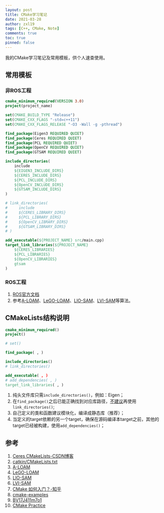 ```yaml
---
layout: post
title: CMake学习笔记
date: 2021-03-28
author: zxl19
tags: [C++, CMake, Note]
comments: true
toc: true
pinned: false
---
```


我的CMake学习笔记及常用模板，供个人速查使用。

<!-- more -->

## 常用模板

### 非ROS工程

```cmake
cmake_minimum_required(VERSION 3.0)
project(project_name)

set(CMAKE_BUILD_TYPE "Release")
set(CMAKE_CXX_FLAGS "-std=c++11")
set(CMAKE_CXX_FLAGS_RELEASE "-O3 -Wall -g -pthread")

find_package(Eigen3 REQUIRED QUIET)
find_package(Ceres REQUIRED QUIET)
find_package(PCL REQUIRED QUIET)
find_package(OpenCV REQUIRED QUIET)
find_package(GTSAM REQUIRED QUIET)

include_directories(
    include
    ${EIGEN3_INCLUDE_DIRS}
    ${CERES_INCLUDE_DIRS}
    ${PCL_INCLUDE_DIRS}
    ${OpenCV_INCLUDE_DIRS}
    ${GTSAM_INCLUDE_DIRS}
)

# link_directories(
#     include
#     ${CERES_LIBRARY_DIRS}
#     ${PCL_LIBRARY_DIRS}
#     ${OpenCV_LIBRARY_DIRS}
#     ${GTSAM_LIBRARY_DIRS}
# )

add_executable(${PROJECT_NAME} src/main.cpp)
target_link_libraries(${PROJECT_NAME}
    ${CERES_LIBRARIES}
    ${PCL_LIBRARIES}
    ${OpenCV_LIBRARIES}
    gtsam
)
```

### ROS工程

1. [ROS官方文档](http://wiki.ros.org/catkin/CMakeLists.txt)
2. 参考[A-LOAM](https://github.com/HKUST-Aerial-Robotics/A-LOAM)、[LeGO-LOAM](https://github.com/RobustFieldAutonomyLab/LeGO-LOAM)、[LIO-SAM](https://github.com/TixiaoShan/LIO-SAM)、[LVI-SAM](https://github.com/TixiaoShan/LVI-SAM)等算法。

## CMakeLists结构说明

```cmake
cmake_minimum_required()
project()

# set()

find_package( , )

include_directories()
# link_directories()

add_executable( , )
# add_dependencies( , )
target_link_libraries( , )
```

1. 纯头文件库只需`include_directories()`，例如：Eigen；
2. 在`find_package()`之后已能正确找到对应库路径，[不建议](http://wiki.ros.org/catkin/CMakeLists.txt)再使用`link_directories()`;
3. 自己定义的类和函数建议模块化，编译成静态库（推荐）；
4. 当定义的target依赖的另一个target，确保在源码编译本target之前，其他的target已经被构建，使用`add_dependencies()`；

## 参考

1. [Ceres CMakeLists-CSDN博客](https://blog.csdn.net/sinat_28752257/article/details/82758546)
2. [catkin/CMakeLists.txt](http://wiki.ros.org/catkin/CMakeLists.txt)
3. [A-LOAM](https://github.com/HKUST-Aerial-Robotics/A-LOAM)
4. [LeGO-LOAM](https://github.com/RobustFieldAutonomyLab/LeGO-LOAM)
5. [LIO-SAM](https://github.com/TixiaoShan/LIO-SAM)
6. [LVI-SAM](https://github.com/TixiaoShan/LVI-SAM)
7. [CMake 如何入门？-知乎](https://www.zhihu.com/question/58949190)
8. [cmake-examples](https://github.com/ttroy50/cmake-examples)
9. [BV17J411m7o1](https://www.bilibili.com/video/BV17J411m7o1)
10. [CMake Practice](http://file.ncnynl.com/ros/CMake%20Practice.pdf)
